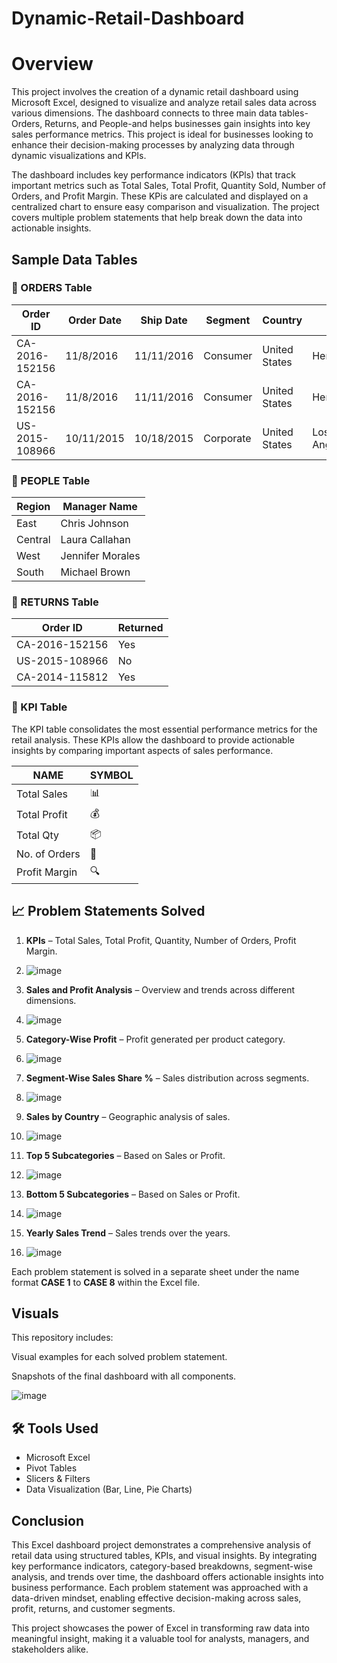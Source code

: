 # Dynamic-Retail-Dashboard
# Overview
This project involves the creation of a dynamic retail dashboard using Microsoft Excel, designed to visualize and analyze retail sales data across various dimensions. The dashboard connects to three main data tables-Orders, Returns, and People-and helps businesses gain insights into key sales performance metrics. This project is ideal for businesses looking to enhance their decision-making processes by analyzing data through dynamic visualizations and KPIs.

The dashboard includes key performance indicators (KPls) that track important metrics such as Total Sales, Total Profit, Quantity Sold, Number of Orders, and Profit Margin. These KPis are calculated and displayed on a centralized chart to ensure easy comparison and visualization. The project covers multiple problem statements that help break down the data into actionable insights.

## Sample Data Tables 

### 🧾 ORDERS Table

| Order ID       | Order Date | Ship Date  | Segment   | Country       | City        | State        | Category   | Sub-Category | Sales  | Quantity | Profit |
|----------------|------------|------------|-----------|---------------|-------------|--------------|------------|--------------|--------|----------|--------|
| CA-2016-152156 | 11/8/2016  | 11/11/2016 | Consumer  | United States | Henderson   | Kentucky     | Furniture  | Bookcases    | 261.96 | 2        | 41.91  |
| CA-2016-152156 | 11/8/2016  | 11/11/2016 | Consumer  | United States | Henderson   | Kentucky     | Furniture  | Chairs       | 731.94 | 3        | 219.58 |
| US-2015-108966 | 10/11/2015 | 10/18/2015 | Corporate | United States | Los Angeles | California   | Technology | Phones       | 957.58 | 5        | 145.96 |

### 👥 PEOPLE Table

| Region  | Manager Name     |
|---------|------------------|
| East    | Chris Johnson    |
| Central | Laura Callahan   |
| West    | Jennifer Morales |
| South   | Michael Brown    |

### 🔁 RETURNS Table

| Order ID       | Returned |
|----------------|----------|
| CA-2016-152156 | Yes      |
| US-2015-108966 | No       |
| CA-2014-115812 | Yes      |

### 📌 KPI Table

The KPI table consolidates the most essential performance metrics for the retail analysis. These KPIs allow the dashboard to provide actionable insights by comparing important aspects of sales performance.

| NAME           | SYMBOL |
|----------------|--------|
| Total Sales    | 📊     |
| Total Profit   | 💰     |
| Total Qty      | 📦     |
| No. of Orders  | 🛒     |
| Profit Margin  | 🔍     |


## 📈 Problem Statements Solved

1. **KPIs** – Total Sales, Total Profit, Quantity, Number of Orders, Profit Margin.
2. ![image](https://github.com/user-attachments/assets/61723367-563c-4e07-a729-91a0a1b3b3dc)
   
3. **Sales and Profit Analysis** – Overview and trends across different dimensions.
4. ![image](https://github.com/user-attachments/assets/f883a4a2-734f-417f-bb57-39d1226ca8af)
   
5. **Category-Wise Profit** – Profit generated per product category.
6. ![image](https://github.com/user-attachments/assets/52e793a1-9bb7-40e8-bee3-cbd0cd84aaf9)
   
7. **Segment-Wise Sales Share %** – Sales distribution across segments.
8. ![image](https://github.com/user-attachments/assets/0ee784ea-e142-4798-82d4-35788c01fbbb)

9. **Sales by Country** – Geographic analysis of sales.
10. ![image](https://github.com/user-attachments/assets/8e050301-d1a7-4ad7-a262-23bc1c1a0e3f)

11. **Top 5 Subcategories** – Based on Sales or Profit.
12. ![image](https://github.com/user-attachments/assets/544aabda-796a-48eb-89a2-f0cf223ab8f5)

13. **Bottom 5 Subcategories** – Based on Sales or Profit.
14. ![image](https://github.com/user-attachments/assets/2c276104-c34e-4f38-9130-45b2f4625ca3)

15. **Yearly Sales Trend** – Sales trends over the years.
16. ![image](https://github.com/user-attachments/assets/7b850b37-636a-47fb-8fcf-4a7e03b26252)

Each problem statement is solved in a separate sheet under the name format **CASE 1** to **CASE 8** within the Excel file.

## Visuals
This repository includes:

Visual examples for each solved problem statement.

Snapshots of the final dashboard with all components.

![image](https://github.com/user-attachments/assets/1c7d5f52-18d3-4b17-98d6-7dfdc8459cdd)

## 🛠️ Tools Used

- Microsoft Excel
- Pivot Tables
- Slicers & Filters
- Data Visualization (Bar, Line, Pie Charts)

## Conclusion
This Excel dashboard project demonstrates a comprehensive analysis of retail data using structured tables, KPIs, and visual insights. By integrating key performance indicators, category-based breakdowns, segment-wise analysis, and trends over time, the dashboard offers actionable insights into business performance. Each problem statement was approached with a data-driven mindset, enabling effective decision-making across sales, profit, returns, and customer segments.

This project showcases the power of Excel in transforming raw data into meaningful insight, making it a valuable tool for analysts, managers, and stakeholders alike.

